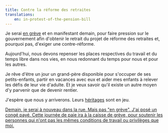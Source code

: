 ```yaml
---
title: Contre la réforme des retraites
translations:
    en: in-protest-of-the-pension-bill
---
```


Je serai [en grève](https://greve.cool/) et en manifestant demain, pour faire pression sur le gouvernement afin d'obtenir le retrait du projet de réforme des retraites et, pourquoi pas, d'exiger une contre-réforme.

Aujourd'hui, nous devons repenser les places respectives du travail et du temps libre dans nos vies, en nous redonnant du temps pour nous et pour les autres.

Je rêve d'être un jour un grand-père disponible pour s'occuper de ses petits-enfants, partir en vacances avec eux et aider mes enfants à relever les défis de leur vie d'adulte. Et je veux savoir qu'il existe un autre moyen d'y parvenir que de devenir rentier.

J'espère que nous y arriverons. Leurs [héritages](/notes/2023-01-heritages/) sont en jeu.

<ins class="bloc" datetime="2023-03-06T20:08:09.680Z" cite="https://hstspreload.org/">Demain, je serai à nouveau dans la rue. Mais pas "en grève". J'ai posé un congé payé. Cette journée de paie ira à la caisse de grève, pour soutenir les personnes qui n'ont pas les mêmes conditions de travail ou privilèges que moi.</ins>
